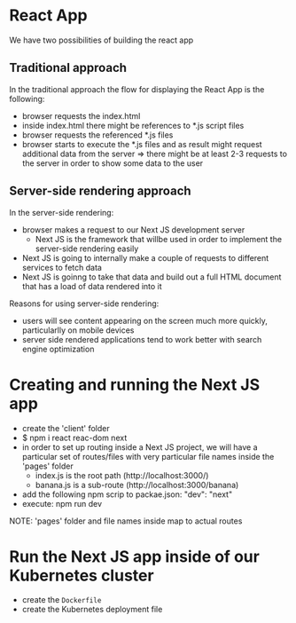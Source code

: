 # React App

We have two possibilities of building the react app

## Traditional approach

In the traditional approach the flow for displaying the React App is the following:

- browser requests the index.html
- inside index.html there might be references to \*.js script files
- browser requests the referenced \*.js files
- browser starts to execute the \*.js files and as result might request additional data from the server
  => there might be at least 2-3 requests to the server in order to show some data to the user

## Server-side rendering approach

In the server-side rendering:

- browser makes a request to our Next JS development server
  - Next JS is the framework that willbe used in order to implement the server-side rendering easily
- Next JS is going to internally make a couple of requests to different services to fetch data
- Next JS is goinng to take that data and build out a full HTML document that has a load of data rendered into it

Reasons for using server-side rendering:

- users will see content appearing on the screen much more quickly, particularlly on mobile devices
- server side rendered applications tend to work better with search engine optimization

# Creating and running the Next JS app

- create the 'client' folder
- \$ npm i react reac-dom next
- in order to set up routing inside a Next JS project, we will have a particular set of routes/files with very particular file names inside the 'pages' folder
  - index.js is the root path (http://localhost:3000/)
  - banana.js is a sub-route (http://localhost:3000/banana)
- add the following npm scrip to packae.json: "dev": "next"
- execute: npm run dev

NOTE: 'pages' folder and file names inside map to actual routes

# Run the Next JS app inside of our Kubernetes cluster

- create the `Dockerfile`
- create the Kubernetes deployment file
